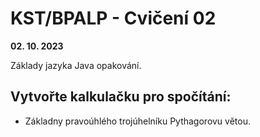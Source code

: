 # KST/BPALP - Cvičení 02

**02. 10. 2023**

Základy jazyka Java opakování.

## Vytvořte kalkulačku pro spočítání:

- Základny pravoúhlého trojúhelníku Pythagorovu větou.


